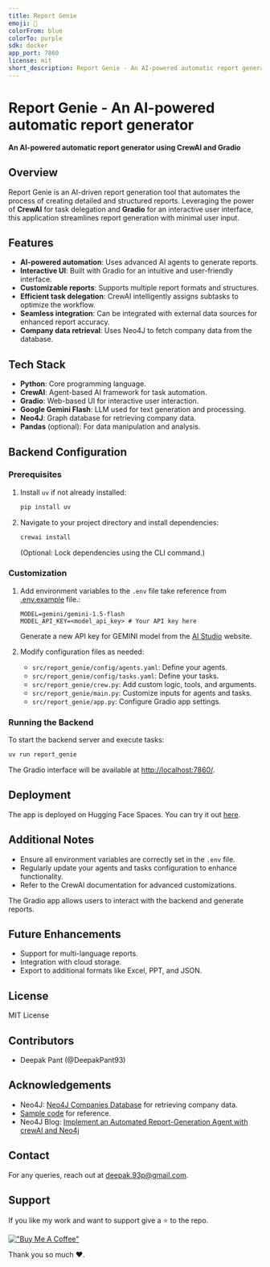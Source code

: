 ```yaml
---
title: Report Genie
emoji: 📄
colorFrom: blue
colorTo: purple
sdk: docker
app_port: 7860
license: mit
short_description: Report Genie - An AI-powered automatic report generator
---
```


# Report Genie - An AI-powered automatic report generator

**An AI-powered automatic report generator using CrewAI and Gradio**

## Overview
Report Genie is an AI-driven report generation tool that automates the process of creating detailed and structured reports. Leveraging the power of **CrewAI** for task delegation and **Gradio** for an interactive user interface, this application streamlines report generation with minimal user input.

## Features
- **AI-powered automation**: Uses advanced AI agents to generate reports.
- **Interactive UI**: Built with Gradio for an intuitive and user-friendly interface.
- **Customizable reports**: Supports multiple report formats and structures.
- **Efficient task delegation**: CrewAI intelligently assigns subtasks to optimize the workflow.
- **Seamless integration**: Can be integrated with external data sources for enhanced report accuracy.
- **Company data retrieval**: Uses Neo4J to fetch company data from the database.

## Tech Stack
- **Python**: Core programming language.
- **CrewAI**: Agent-based AI framework for task automation.
- **Gradio**: Web-based UI for interactive user interaction.
- **Google Gemini Flash**: LLM used for text generation and processing.
- **Neo4J**: Graph database for retrieving company data.
- **Pandas** (optional): For data manipulation and analysis.

## Backend Configuration

### Prerequisites
1. Install `uv` if not already installed:
   ```bash
   pip install uv
   ```
2. Navigate to your project directory and install dependencies:
   ```bash
   crewai install
   ```
   (Optional: Lock dependencies using the CLI command.)

### Customization
1. Add environment variables to the `.env` file take reference from [.env.example](./.env.example) file.:
   ```plaintext
   MODEL=gemini/gemini-1.5-flash
   MODEL_API_KEY=<model_api_key> # Your API key here
   ```
   Generate a new API key for GEMINI model from the [AI Studio](https://aistudio.google.com/app/apikey) website.

2. Modify configuration files as needed:
   - `src/report_genie/config/agents.yaml`: Define your agents.
   - `src/report_genie/config/tasks.yaml`: Define your tasks.
   - `src/report_genie/crew.py`: Add custom logic, tools, and arguments.
   - `src/report_genie/main.py`: Customize inputs for agents and tasks.
   - `src/report_genie/app.py`: Configure Gradio app settings.

### Running the Backend
To start the backend server and execute tasks:
```bash
uv run report_genie
```
The Gradio interface will be available at [http://localhost:7860/](http://localhost:7860/).

## Deployment
The app is deployed on Hugging Face Spaces. You can try it out [here](https://huggingface.co/spaces/deepakpant/report-genie).

## Additional Notes
- Ensure all environment variables are correctly set in the `.env` file.
- Regularly update your agents and tasks configuration to enhance functionality.
- Refer to the CrewAI documentation for advanced customizations.


The Gradio app allows users to interact with the backend and generate reports.

## Future Enhancements
- Support for multi-language reports.
- Integration with cloud storage.
- Export to additional formats like Excel, PPT, and JSON.

## License
MIT License

## Contributors
- Deepak Pant (@DeepakPant93)

## Acknowledgements

- Neo4J: [Neo4J Companies Database](https://demo.neo4jlabs.com:7473/browser/) for retrieving company data.
- [Sample code](https://github.com/tomasonjo/blogs/blob/master/llm/crewai_industry_report.ipynb) for reference.
- Neo4J Blog: [Implement an Automated Report-Generation Agent with crewAI and Neo4j](https://neo4j.com/blog/developer/automated-report-generation-agent/)

## Contact
For any queries, reach out at [deepak.93p@gmail.com](mailto:deepak.93p@gmail.com).

## Support
 If you like my work and want to support give a ⭐ to the repo.

[!["Buy Me A Coffee"](https://www.buymeacoffee.com/assets/img/custom_images/yellow_img.png)](https://buymeacoffee.com/deepakpant) 

Thank you so much ❤️.
